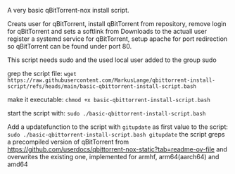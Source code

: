 A very basic qBitTorrent-nox install script.

Creats user for qBitTorrent, install qBitTorrent from repository, remove login for qBitTorrent and sets a softlink from Downloads to the actuall user
register a systemd service for qBitTorrent, setup apache for port redirection so qBitTorrent can be found under port 80.

This script needs sudo and the used local user added to the group sudo

grep the script file: `wget https://raw.githubusercontent.com/MarkusLange/qbittorrent-install-script/refs/heads/main/basic-qbittorrent-install-script.bash`

make it executable: `chmod +x basic-qbittorrent-install-script.bash`

start the script with: `sudo ./basic-qbittorrent-install-script.bash`

Add a updatefunction to the script with `gitupdate` as first value to the script: `sudo ./basic-qbittorrent-install-script.bash gitupdate`
the script greps a precompiled version of qBitTorrent from https://github.com/userdocs/qbittorrent-nox-static?tab=readme-ov-file and overwrites the
existing one, implemented for armhf, arm64(aarch64) and amd64
